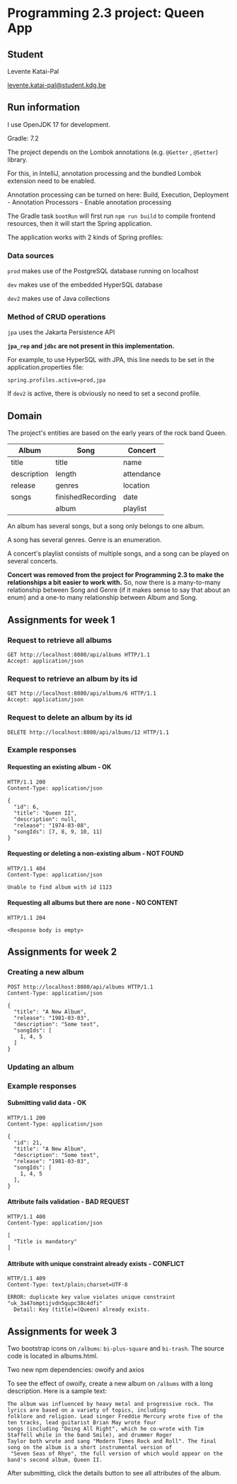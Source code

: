# Programming 2.3 project: Queen App

## Student
Levente Katai-Pal

levente.katai-pal@student.kdg.be

## Run information

I use OpenJDK 17 for development.

Gradle: 7.2

The project depends on the Lombok annotations (e.g. `@Getter` , `@Setter`) library.

For this, in IntelliJ, annotation processing and the bundled Lombok extension need to be enabled.

Annotation processing can be turned on here: 
Build, Execution, Deployment - Annotation Processors - Enable annotation processing

The Gradle task `bootRun` will first run `npm run build` to compile frontend resources, then it will start the Spring 
application.
    
The application works with 2 kinds of Spring profiles:

### Data sources

`prod` makes use of the PostgreSQL database running on localhost

`dev` makes use of the embedded HyperSQL database

`dev2` makes use of Java collections

### Method of CRUD operations

`jpa` uses the Jakarta Persistence API

**`jpa_rep` and `jdbc` are not present in this implementation.**

For example, to use HyperSQL with JPA, this line needs to be set in the application.properties file:

`spring.profiles.active=prod,jpa`

If `dev2` is active, there is obviously no need to set a second profile.

## Domain
The project's entities are based on the early years of the rock band Queen.

| Album       | Song              | Concert       |
| ----------- | ----------------- | ------------- |
| title       | title             | name          |
| description | length            | attendance    |
| release     | genres            | location      |
| songs       | finishedRecording | date          |
|             | album             | playlist      |

An album has several songs, but a song only belongs to one album. 

A song has several genres. Genre is an enumeration.

A concert's playlist consists of multiple songs, and a song can be played 
on several concerts.

**Concert was removed from the project for Programming 2.3 to make the relationships a bit easier to work with.**
So, now there is a many-to-many relationship between Song and Genre (if it makes sense to say that about an enum) and a
one-to many relationship between Album and Song.

## Assignments for week 1

### Request to retrieve all albums
```http request
GET http://localhost:8080/api/albums HTTP/1.1
Accept: application/json
```

### Request to retrieve an album by its id
```http request
GET http://localhost:8080/api/albums/6 HTTP/1.1
Accept: application/json
```

### Request to delete an album by its id
```http request
DELETE http://localhost:8080/api/albums/12 HTTP/1.1
```

### Example responses

#### Requesting an existing album - OK
```http request
HTTP/1.1 200 
Content-Type: application/json

{
  "id": 6,
  "title": "Queen II",
  "description": null,
  "release": "1974-03-08",
  "songIds": [7, 8, 9, 10, 11]
}
```

#### Requesting or deleting a non-existing album - NOT FOUND
```http request
HTTP/1.1 404 
Content-Type: application/json

Unable to find album with id 1123
```

#### Requesting all albums but there are none - NO CONTENT
```http request
HTTP/1.1 204 

<Response body is empty>
```
## Assignments for week 2
### Creating a new album
```http request
POST http://localhost:8080/api/albums HTTP/1.1
Content-Type: application/json

{
  "title": "A New Album",
  "release": "1981-03-03",
  "description": "Some text",
  "songIds": [
    1, 4, 5 
  ]
}
```

### Updating an album

### Example responses
#### Submitting valid data - OK

```http request
HTTP/1.1 200 
Content-Type: application/json

{
  "id": 21,
  "title": "A New Album",
  "description": "Some text",
  "release": "1981-03-03",
  "songIds": [
    1, 4, 5
  ],
}
```

#### Attribute fails validation - BAD REQUEST
```http request
HTTP/1.1 400 
Content-Type: application/json

[
  "Title is mandatory"
]
```

#### Attribute with unique constraint already exists - CONFLICT
```http request
HTTP/1.1 409 
Content-Type: text/plain;charset=UTF-8

ERROR: duplicate key value violates unique constraint "uk_3a47omptijvdn5qupc38c4dfi"
  Detail: Key (title)=(Queen) already exists.
```

## Assignments for week 3
Two bootstrap icons on `/albums`: `bi-plus-square` and `bi-trash`. The source code is located in albums.html. 

Two new npm dependencies: owoify and axios


To see the effect of owoify, create a new album on `/albums` with a long description. Here is a sample text:

```
The album was influenced by heavy metal and progressive rock. The lyrics are based on a variety of topics, including 
folklore and religion. Lead singer Freddie Mercury wrote five of the ten tracks, lead guitarist Brian May wrote four 
songs (including "Doing All Right", which he co-wrote with Tim Staffell while in the band Smile), and drummer Roger
Taylor both wrote and sang "Modern Times Rock and Roll". The final song on the album is a short instrumental version of
 "Seven Seas of Rhye", the full version of which would appear on the band's second album, Queen II.
```

After submitting, click the details button to see all attributes of the album.

